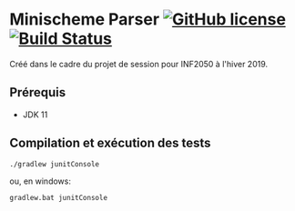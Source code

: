 # Minischeme Parser [![GitHub license](https://img.shields.io/badge/license-MIT-blue.svg)](https://github.com/fxg42/minischeme-parser/blob/master/LICENSE) [![Build Status](https://travis-ci.org/fxg42/minischeme-parser.svg?branch=master)](https://travis-ci.org/fxg42/minischeme-parser) 

Créé dans le cadre du projet de session pour INF2050 à l'hiver 2019.

## Prérequis

- JDK 11

## Compilation et exécution des tests

    ./gradlew junitConsole

ou, en windows:

    gradlew.bat junitConsole
